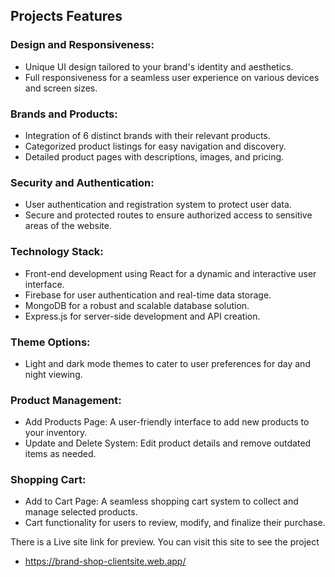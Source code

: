 ## Projects Features

### Design and Responsiveness:

- Unique UI design tailored to your brand's identity and aesthetics.
- Full responsiveness for a seamless user experience on various devices and screen sizes.
### Brands and Products:

- Integration of 6 distinct brands with their relevant products.
- Categorized product listings for easy navigation and discovery.
- Detailed product pages with descriptions, images, and pricing.
### Security and Authentication:

- User authentication and registration system to protect user data.
- Secure and protected routes to ensure authorized access to sensitive areas of the website.
### Technology Stack:

- Front-end development using React for a dynamic and interactive user interface.
- Firebase for user authentication and real-time data storage.
- MongoDB for a robust and scalable database solution.
- Express.js for server-side development and API creation.
### Theme Options:

- Light and dark mode themes to cater to user preferences for day and night viewing.
### Product Management:

- Add Products Page: A user-friendly interface to add new products to your inventory.
- Update and Delete System: Edit product details and remove outdated items as needed.
### Shopping Cart:

- Add to Cart Page: A seamless shopping cart system to collect and manage selected products.
- Cart functionality for users to review, modify, and finalize their purchase.

There is a Live site link for preview. You can visit this site to see the project
- https://brand-shop-clientsite.web.app/
